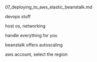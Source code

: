 07_deploying_to_aws_elastic_beanstalk.md

devops stuff

host os, networking

handle everything for you

beanstalk offers autoscaling

aws account, select the region

